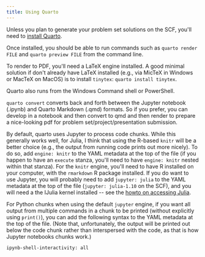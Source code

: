 ```yaml
---
title: Using Quarto
---
```


Unless you plan to generate your problem set solutions on the SCF, you'll need to [install Quarto](https://quarto.org/docs/get-started/).

Once installed, you should be able to run commands such as `quarto render FILE` and `quarto preview FILE` from the command line.

To render to PDF, you'll need a LaTeX engine installed. A good minimal solution if don't already have LaTeX installed (e.g., via MicTeX in Windows or MacTeX on MacOS) is to install `tinytex`: `quarto install tinytex`.

Quarto also runs from the Windows Command shell or PowerShell. 

`quarto convert` converts back and forth between the Jupyter notebook (.ipynb) and Quarto Markdown (.qmd) formats. So if you prefer, you can develop in a notebook and then convert to qmd and then render to prepare a nice-looking pdf for problem set/project/presentation submission.

By default, quarto uses Jupyter to process code chunks. While this generally works well, for Julia, I think that using the R-based `knitr` will be a better choice (e.g., the output from running code prints out more nicely). To do so, add `engine: knitr` to the YAML metadata at the top of the file (if you happen to have an `execute` stanza, you'll need to have `engine: knitr` nested within that stanza). For the `knitr` engine, you'll need to have R installed on your computer, with the `rmarkdown` R package installed. If you do want to use Jupyter, you will probably need to add `jupyter: julia` to the YAML metadata at the top of the file (`jupyter: julia-1.10` on the SCF), and you will need a the IJulia kernel installed -- see the [howto on accessing Julia](./accessJulia.html).

For Python chunks when using the default `jupyter` engine, if you want all output from multiple commands in a chunk to be printed (without explicitly using `print()`), you can add the following syntax to the YAML metadata at the top of the file. (Note that, unfortunately, the output will be printed out below the code chunk rather than interspersed with the code, as that is how Jupyter notebooks chunks work.)

```
ipynb-shell-interactivity: all
```

